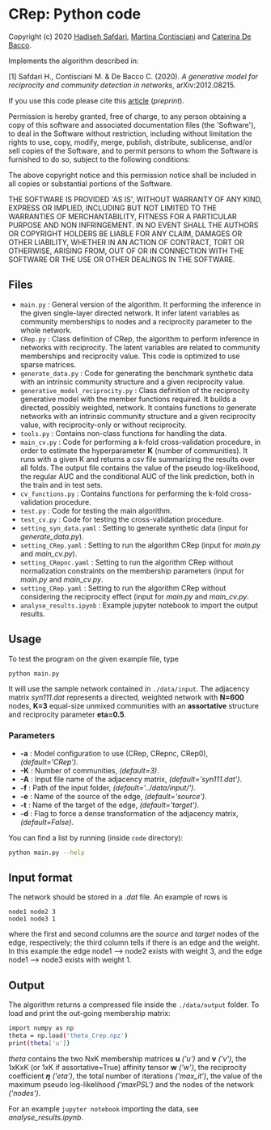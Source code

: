 # CRep: Python code
Copyright (c) 2020 [Hadiseh Safdari](https://github.com/hds-safdari), [Martina Contisciani](https://www.is.mpg.de/person/mcontisciani) and [Caterina De Bacco](http://cdebacco.com).

Implements the algorithm described in:

[1] Safdari H., Contisciani M. & De Bacco C. (2020). *A generative model for reciprocity and community detection in networks*, arXiv:2012.08215. 

If you use this code please cite this [article](https://arxiv.org/abs/2012.08215) (_preprint_).  

Permission is hereby granted, free of charge, to any person obtaining a copy of this software and associated documentation files (the 'Software'), to deal in the Software without restriction, including without limitation the rights to use, copy, modify, merge, publish, distribute, sublicense, and/or sell copies of the Software, and to permit persons to whom the Software is furnished to do so, subject to the following conditions:

The above copyright notice and this permission notice shall be included in all copies or substantial portions of the Software.

THE SOFTWARE IS PROVIDED 'AS IS', WITHOUT WARRANTY OF ANY KIND, EXPRESS OR IMPLIED, INCLUDING BUT NOT LIMITED TO THE WARRANTIES OF MERCHANTABILITY, FITNESS FOR A PARTICULAR PURPOSE AND NON INFRINGEMENT. IN NO EVENT SHALL THE AUTHORS OR COPYRIGHT HOLDERS BE LIABLE FOR ANY CLAIM, DAMAGES OR OTHER LIABILITY, WHETHER IN AN ACTION OF CONTRACT, TORT OR OTHERWISE, ARISING FROM, OUT OF OR IN CONNECTION WITH THE SOFTWARE OR THE USE OR OTHER DEALINGS IN THE SOFTWARE.


## Files
- `main.py` : General version of the algorithm. It performing the inference in the given single-layer directed network. It infer latent variables as community memberships to nodes and a reciprocity parameter to the whole network.
- `CRep.py` : Class definition of CRep, the algorithm to perform inference in networks with reciprocity. The latent variables are related to community memberships and reciprocity value. This code is optimized to use sparse matrices.
- `generate_data.py` : Code for generating the benchmark synthetic data with an intrinsic community structure and a given reciprocity value. 
- `generative_model_reciprocity.py` : Class definition of the reciprocity generative model with the member functions required. It builds a directed, possibly weighted, network. It contains functions to generate networks with an intrinsic community structure and a given reciprocity value, with reciprocity-only or without reciprocity. 
- `tools.py` : Contains non-class functions for handling the data.
- `main_cv.py` : Code for performing a k-fold cross-validation procedure, in order to estimate the hyperparameter **K** (number of communities). It runs with a given K and returns a csv file summarizing the results over all folds. The output file contains the value of the pseudo log-likelihood, the regular AUC and the conditional AUC of the link prediction, both in the train and in test sets.
- `cv_functions.py` : Contains functions for performing the k-fold cross-validation procedure.
- `test.py` : Code for testing the main algorithm.
- `test_cv.py` : Code for testing the cross-validation procedure.
- `setting_syn_data.yaml` : Setting to generate synthetic data (input for *generate_data.py*).
- `setting_CRep.yaml` : Setting to run the algorithm CRep (input for *main.py* and *main\_cv.py*).
- `setting_CRepnc.yaml` : Setting to run the algorithm CRep without normalization constraints on the membership parameters (input for *main.py* and *main\_cv.py*.
- `setting_CRep.yaml` : Setting to run the algorithm CRep without considering  the reciprocity effect (input for *main.py* and *main\_cv.py*.
- `analyse_results.ipynb` : Example jupyter notebook to import the output results.

## Usage
To test the program on the given example file, type

```bash
python main.py
```

It will use the sample network contained in `./data/input`. The adjacency matrix *syn111.dat* represents a directed, weighted network with **N=600** nodes, **K=3** equal-size unmixed communities with an **assortative** structure and reciprocity parameter **eta=0.5**. 

### Parameters
- **-a** : Model configuration to use (CRep, CRepnc, CRep0), *(default='CRep')*.
- **-K** : Number of communities, *(default=3)*.
- **-A** : Input file name of the adjacency matrix, *(default='syn111.dat')*.
- **-f** : Path of the input folder, *(default='../data/input/')*.
- **-e** : Name of the source of the edge, *(default='source')*.
- **-t** : Name of the target of the edge, *(default='target')*.
- **-d** : Flag to force a dense transformation of the adjacency matrix, *(default=False)*.

You can find a list by running (inside `code` directory): 

```bash
python main.py --help
```

## Input format
The network should be stored in a *.dat* file. An example of rows is

`node1 node2 3` <br>
`node1 node3 1`

where the first and second columns are the _source_ and _target_ nodes of the edge, respectively; the third column tells if there is an edge and the weight. In this example the edge node1 --> node2 exists with weight 3, and the edge node1 --> node3 exists with weight 1.

## Output
The algorithm returns a compressed file inside the `./data/output` folder. To load and print the out-going membership matrix:

```bash
import numpy as np 
theta = np.load('theta_Crep.npz')
print(theta['u'])
```

_theta_ contains the two NxK membership matrices **u** *('u')* and **v** *('v')*, the 1xKxK (or 1xK if assortative=True) affinity tensor **w** *('w')*, the reciprocity coefficient **$\eta$** *('eta')*, the total number of iterations *('max_it')*, the value of the maximum pseudo log-likelihood *('maxPSL')* and the nodes of the network *('nodes')*.  

For an example `jupyter notebook` importing the data, see *analyse_results.ipynb*.
